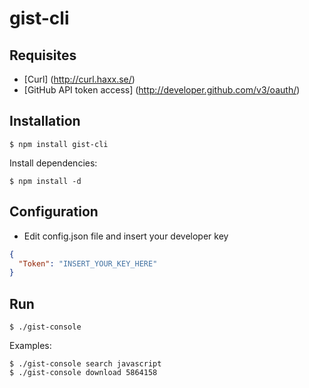 gist-cli
========

## Requisites
  
  * [Curl] (http://curl.haxx.se/)
  * [GitHub API token access] (http://developer.github.com/v3/oauth/)

## Installation

    $ npm install gist-cli
     
  Install dependencies:

    $ npm install -d

## Configuration

  * Edit config.json file and insert your developer key

```json
{
  "Token": "INSERT_YOUR_KEY_HERE" 
}
```

## Run

    $ ./gist-console
    
  Examples:
  
    $ ./gist-console search javascript    
    $ ./gist-console download 5864158
    
		
		
    
  
  
